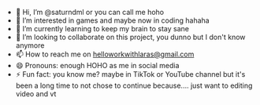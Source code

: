 - 👋 Hi, I’m @saturndml or you can call me hoho
- 👀 I’m interested in games and maybe now in coding hahaha
- 🌱 I’m currently learning to keep my brain to stay sane
- 💞️ I’m looking to collaborate on this project, you dunno but I don't know anymore
- 📫 How to reach me on helloworkwithlaras@gmail.com
- 😄 Pronouns: enough HOHO as me in social media 
- ⚡ Fun fact: you know me? maybe in TikTok or YouTube channel but it's been a long time to not chose to continue because.... just want to editing video and vt

<!---
saturndml/saturndml is a ✨ special ✨ repository because its `README.md` (this file) appears on your GitHub profile.
You can click the Preview link to take a look at your changes.
--->
